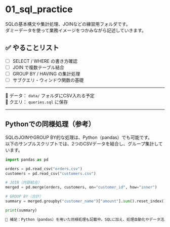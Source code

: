 # 01_sql_practice

SQLの基本構文や集計処理、JOINなどの練習用フォルダです。  
ダミーデータを使って業務イメージをつかみながら記述していきます。

## ✅ やることリスト

- [ ] SELECT / WHERE の書き方確認
- [ ] JOIN で複数テーブル結合
- [ ] GROUP BY / HAVING の集計処理
- [ ] サブクエリ・ウィンドウ関数の基礎

---

📁 データ： `data/` フォルダにCSV入れる予定  
📝 クエリ： `queries.sql` に保存

---

## Pythonでの同様処理（参考）

SQLのJOINやGROUP BY的な処理は、Python（pandas）でも可能です。  
以下のサンプルスクリプトでは、2つのCSVデータを結合し、グループ集計しています。

```python
import pandas as pd

orders = pd.read_csv("orders.csv")
customers = pd.read_csv("customers.csv")

# JOIN（内部結合）
merged = pd.merge(orders, customers, on="customer_id", how="inner")

# GROUP BY（合計）
summary = merged.groupby("customer_name")["amount"].sum().reset_index()

print(summary)

📌 補足：Python（pandas）を用いた同様処理も記載中。SQLに加え、処理自動化やデータ活用の視点からも学習を進めています。
